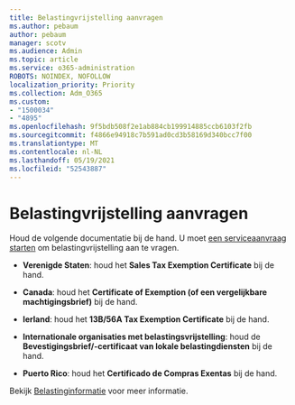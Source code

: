 ```yaml
---
title: Belastingvrijstelling aanvragen
ms.author: pebaum
author: pebaum
manager: scotv
ms.audience: Admin
ms.topic: article
ms.service: o365-administration
ROBOTS: NOINDEX, NOFOLLOW
localization_priority: Priority
ms.collection: Adm_O365
ms.custom:
- "1500034"
- "4895"
ms.openlocfilehash: 9f5bdb508f2e1ab884cb199914885ccb6103f2fb
ms.sourcegitcommit: f4866e94918c7b591ad0cd3b58169d340bcc7f00
ms.translationtype: MT
ms.contentlocale: nl-NL
ms.lasthandoff: 05/19/2021
ms.locfileid: "52543887"
---
```

# <a name="apply-for-tax-exempt-status"></a>Belastingvrijstelling aanvragen

Houd de volgende documentatie bij de hand. U moet [een serviceaanvraag starten](https://go.microsoft.com/fwlink/p/?linkid=518322) om belastingvrijstelling aan te vragen.

- **Verenigde Staten**: houd het **Sales Tax Exemption Certificate** bij de hand.

- **Canada**: houd het **Certificate of Exemption (of een vergelijkbare machtigingsbrief)** bij de hand.

- **Ierland**: houd het **13B/56A Tax Exemption Certificate** bij de hand.

- **Internationale organisaties met belastingsvrijstelling**: houd de **Bevestigingsbrief/-certificaat van lokale belastingdiensten** bij de hand.

- **Puerto Rico**: houd het **Certificado de Compras Exentas** bij de hand.

Bekijk [Belastinginformatie](/microsoft-365/commerce/billing-and-payments/tax-information) voor meer informatie.
